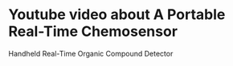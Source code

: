 # Youtube video about A Portable Real-Time Chemosensor
Handheld Real-Time Organic Compound Detector
